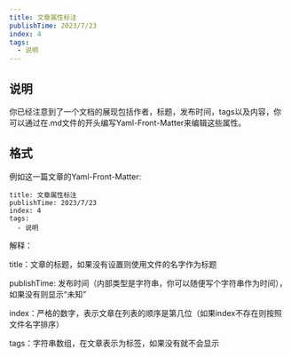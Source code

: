 ```yaml
---
title: 文章属性标注
publishTime: 2023/7/23
index: 4
tags: 
  - 说明
---
```






## 说明

​	你已经注意到了一个文档的展现包括作者，标题，发布时间，tags以及内容，你可以通过在.md文件的开头编写Yaml-Front-Matter来编辑这些属性。



## 格式

例如这一篇文章的Yaml-Front-Matter:

```
title: 文章属性标注
publishTime: 2023/7/23
index: 4
tags: 
  - 说明
```

解释：

title：文章的标题，如果没有设置则使用文件的名字作为标题

publishTime: 发布时间（内部类型是字符串，你可以随便写个字符串作为时间），如果没有则显示“未知”

index：严格的数字，表示文章在列表的顺序是第几位（如果index不存在则按照文件名字排序）

tags：字符串数组，在文章表示为标签，如果没有就不会显示